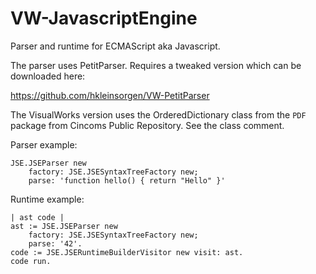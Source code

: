 # VW-JavascriptEngine
Parser and runtime for ECMAScript aka Javascript.

The parser uses PetitParser. Requires a tweaked version which can be downloaded here:

https://github.com/hkleinsorgen/VW-PetitParser

The VisualWorks version uses the OrderedDictionary class from the `PDF` package from Cincoms Public Repository. See the class comment.

Parser example:
```
JSE.JSEParser new 
    factory: JSE.JSESyntaxTreeFactory new;
    parse: 'function hello() { return "Hello" }'
```

Runtime example:
```
| ast code |
ast := JSE.JSEParser new 
    factory: JSE.JSESyntaxTreeFactory new;
    parse: '42'.
code := JSE.JSERuntimeBuilderVisitor new visit: ast.
code run.
```
